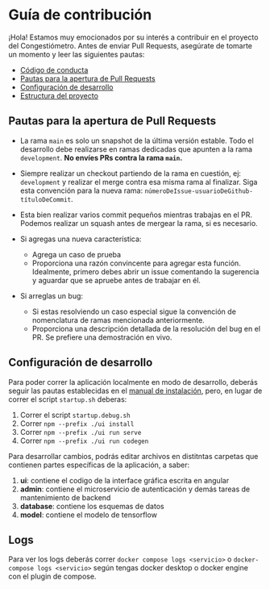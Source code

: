 # Guía de contribución

¡Hola! Estamos muy emocionados por su interés a contribuir en el proyecto del Congestiómetro. Antes de enviar Pull Requests, asegúrate de tomarte un momento y leer las siguientes pautas:

- [Código de conducta](CODE_OF_CONDUCT.md)
- [Pautas para la apertura de Pull Requests](#pautas-para-la-apertura-de-pull-requests)
- [Configuración de desarrollo](#configuración-de-desarrollo)
- [Estructura del proyecto](#estructura-del-proyecto)

## Pautas para la apertura de Pull Requests

- La rama `main` es solo un snapshot de la última versión estable. Todo el desarrollo debe realizarse en ramas dedicadas que apunten a la rama `development`. **No envíes PRs contra la rama `main`.**

- Siempre realizar un checkout partiendo de la rama en cuestión, ej: `development` y realizar el merge contra esa misma rama al finalizar. Siga esta convención para la nueva rama: `númeroDeIssue-usuarioDeGithub-títuloDeCommit`.

- Esta bien realizar varios commit pequeños mientras trabajas en el PR. Podemos realizar un squash antes de mergear la rama, si es necesario.

- Si agregas una nueva característica:

  - Agrega un caso de prueba
  - Proporciona una razón convincente para agregar esta función. Idealmente, primero debes abrir un issue comentando la sugerencia y aguardar que se apruebe antes de trabajar en él.

- Si arreglas un bug:
  - Si estas resolviendo un caso especial sigue la convención de nomenclatura de ramas mencionada anteriormente.
  - Proporciona una descripción detallada de la resolución del bug en el PR. Se prefiere una demostración en vivo.

## Configuración de desarrollo

Para poder correr la aplicación localmente en modo de desarrollo, deberás seguir las pautas establecidas en el [manual de instalación](INSTALL.md), pero, en lugar de correr el script `startup.sh` deberas:

1. Correr el script `startup.debug.sh`
2. Correr `npm --prefix ./ui install`
3. Correr `npm --prefix ./ui run serve`
4. Correr `npm --prefix ./ui run codegen`

Para desarrollar cambios, podrás editar archivos en distitntas carpetas que contienen partes específicas de la aplicación, a saber:

1. **ui**: contiene el codigo de la interface gráfica escrita en angular
2. **admin**: contiene el microservicio de autenticación y demás tareas de mantenimiento de backend
3. **database**: contiene los esquemas de datos
4. **model**: contiene el modelo de tensorflow

## Logs

Para ver los logs deberás correr `docker compose logs <servicio>` o `docker-compose logs <servicio>` según tengas docker desktop o docker engine con el plugin de compose.

